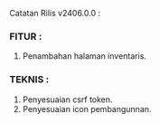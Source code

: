 Catatan Rilis v2406.0.0 :

### FITUR : 
1. Penambahan halaman inventaris.

### TEKNIS :
1. Penyesuaian csrf token.
2. Penyesuaian icon pembangunnan.